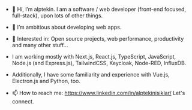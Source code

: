 - 👋 Hi, I’m alptekin. I am a software / web developer (front-end focused, full-stack), upon lots of other things.

- 💞️ I’m ambitious about developing web apps.

- 💞️ Interested in: Open source projects, web performance, productivity and many other stuff...

- I am working mostly with Next.js, React.js, TypeScript, JavaScript, Node.js (and Express.js), TailwindCSS, Keycloak, Node-RED, InfluxDB.

- Additionally, I have some familiarity and experience with Vue.js, Electron.js and Python, too.

- 📫 How to reach me: https://www.linkedin.com/in/alptekinisiklar/ Let's connect.
<!---
aisiklar/aisiklar is a ✨ special ✨ repository because its `README.md` (this file) appears on your GitHub profile.
You can click the Preview link to take a look at your changes.
--->
